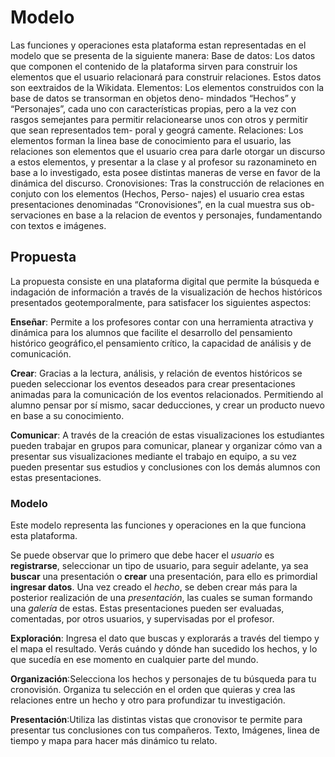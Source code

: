 # Modelo

Las funciones y operaciones esta plataforma estan representadas en el modelo que se presenta de la siguiente manera:
Base de datos: Los datos que componen el contenido de la plataforma sirven para construir los elementos que el usuario relacionará para construir relaciones. Estos datos son eextraidos de la Wikidata.
Elementos: Los elementos construidos con la base de datos se transorman en objetos deno- mindados “Hechos” y “Personajes”, cada uno con características propias, pero a la vez con rasgos semejantes para permitir relacionearse unos con otros y permitir que sean representados tem- poral y geográ camente.
Relaciones: Los elementos forman la linea base de conocimiento para el usuario, las relaciones son elementos que el usuario crea para darle otorgar un discurso a estos elementos, y presentar a la clase y al profesor su razonamineto en base a lo investigado, esta posee distintas maneras de verse en favor de la dinámica del discurso.
Cronovisiones: Tras la construcción de relaciones en conjuto con los elementos (Hechos, Perso- najes) el usuario crea estas presentaciones denominadas “Cronovisiones”, en la cual muestra sus ob- servaciones en base a la relacion de eventos y personajes, fundamentando con textos e imágenes.

## Propuesta



La propuesta consiste en una plataforma digital que permite la búsqueda e indagación de información a través de la visualización de hechos históricos presentados geotemporalmente, para satisfacer los siguientes aspectos:

**Enseñar**: Permite a los profesores contar con una herramienta atractiva y dinámica para los alumnos que facilite el desarrollo del pensamiento histórico geográfico,el pensamiento crítico, la capacidad de análisis y de comunicación.

**Crear**: Gracias a la lectura, análisis, y relación de eventos históricos se pueden seleccionar los eventos deseados para crear presentaciones animadas para la comunicación de los eventos relacionados. Permitiendo al alumno pensar por sí mismo, sacar deducciones, y crear un producto nuevo en base a su conocimiento.

**Comunicar**: A través de la creación de estas visualizaciones los estudiantes pueden trabajar en grupos para comunicar, planear y organizar cómo van a presentar sus visualizaciones mediante el trabajo en equipo, a su vez pueden presentar sus estudios y conclusiones con los demás alumnos con estas presentaciones.



### Modelo



Este modelo representa las funciones y operaciones en la que funciona esta plataforma.

Se puede observar que lo primero que debe hacer el *usuario* es **registrarse**, seleccionar un tipo de usuario, para seguir adelante, ya sea **buscar** una presentación o **crear** una presentación, para ello es primordial **ingresar datos**. Una vez creado el *hecho*, se deben crear más para la posterior realización de una *presentación*, las cuales se suman formando una *galería* de estas. Estas presentaciones pueden ser evaluadas, comentadas, por otros usuarios, y supervisadas por el profesor.


**Exploración**: Ingresa el dato que buscas y explorarás a través del tiempo y el mapa el resultado. Verás cuándo y dónde han sucedido los hechos, y lo que sucedía en ese momento en cualquier parte del mundo.

**Organización**:Selecciona los hechos y personajes de tu búsqueda para tu cronovisión. Organiza tu selección en el orden que quieras y crea las relaciones entre un hecho y otro para profundizar tu investigación.

**Presentación**:Utiliza las distintas vistas que cronovisor te permite para presentar tus conclusiones con tus compañeros. Texto, Imágenes, linea de tiempo y mapa para hacer más dinámico tu relato.